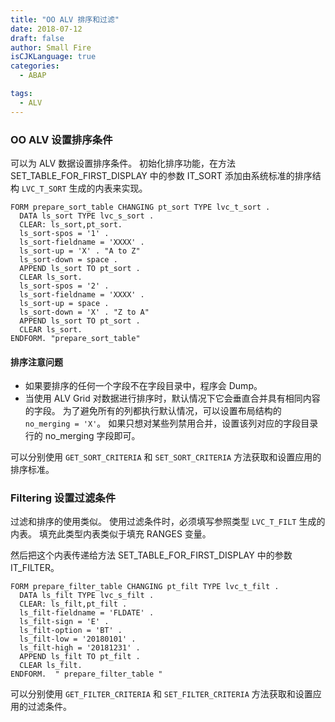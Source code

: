 ```yaml
---
title: "OO ALV 排序和过滤"
date: 2018-07-12
draft: false
author: Small Fire
isCJKLanguage: true
categories: 
  - ABAP

tags: 
  - ALV
---
```


### OO ALV 设置排序条件

可以为 ALV 数据设置排序条件。 初始化排序功能，在方法 SET_TABLE_FOR_FIRST_DISPLAY 中的参数 IT_SORT 添加由系统标准的排序结构 `LVC_T_SORT` 生成的内表来实现。

```ABAP
FORM prepare_sort_table CHANGING pt_sort TYPE lvc_t_sort .
  DATA ls_sort TYPE lvc_s_sort .
  CLEAR: ls_sort,pt_sort.
  ls_sort-spos = '1' .
  ls_sort-fieldname = 'XXXX' .
  ls_sort-up = 'X' . "A to Z"
  ls_sort-down = space .
  APPEND ls_sort TO pt_sort .
  CLEAR ls_sort.
  ls_sort-spos = '2' .
  ls_sort-fieldname = 'XXXX' .
  ls_sort-up = space .
  ls_sort-down = 'X' . "Z to A"
  APPEND ls_sort TO pt_sort .
  CLEAR ls_sort.
ENDFORM. "prepare_sort_table"
```

#### 排序注意问题

- 如果要排序的任何一个字段不在字段目录中，程序会 Dump。
- 当使用 ALV Grid 对数据进行排序时，默认情况下它会垂直合并具有相同内容的字段。 为了避免所有的列都执行默认情况，可以设置布局结构的 `no_merging = 'X'`。 如果只想对某些列禁用合并，设置该列对应的字段目录行的 no_merging 字段即可。

可以分别使用 `GET_SORT_CRITERIA` 和 `SET_SORT_CRITERIA` 方法获取和设置应用的排序标准。

### Filtering 设置过滤条件

过滤和排序的使用类似。 使用过滤条件时，必须填写参照类型 `LVC_T_FILT` 生成的内表。 填充此类型内表类似于填充 RANGES 变量。

然后把这个内表传递给方法 SET_TABLE_FOR_FIRST_DISPLAY 中的参数 IT_FILTER。

```ABAP
FORM prepare_filter_table CHANGING pt_filt TYPE lvc_t_filt .
  DATA ls_filt TYPE lvc_s_filt .
  CLEAR: ls_filt,pt_filt .
  ls_filt-fieldname = 'FLDATE' .
  ls_filt-sign = 'E' .
  ls_filt-option = 'BT' .
  ls_filt-low = '20180101' .
  ls_filt-high = '20181231' .
  APPEND ls_filt TO pt_filt .
  CLEAR ls_filt.
ENDFORM.  " prepare_filter_table "
```

可以分别使用 `GET_FILTER_CRITERIA` 和 `SET_FILTER_CRITERIA` 方法获取和设置应用的过滤条件。

